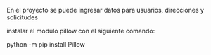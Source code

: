 En el proyecto se puede ingresar datos para usuarios, direcciones y solicitudes

instalar el modulo pillow con el siguiente comando:

python -m pip install Pillow


